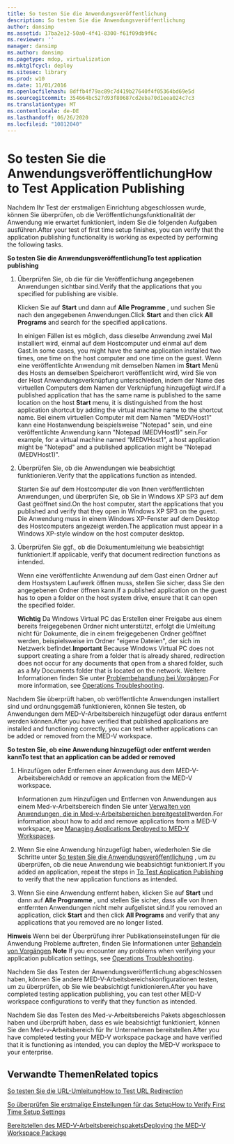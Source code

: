 ```yaml
---
title: So testen Sie die Anwendungsveröffentlichung
description: So testen Sie die Anwendungsveröffentlichung
author: dansimp
ms.assetid: 17ba2e12-50a0-4f41-8300-f61f09db9f6c
ms.reviewer: ''
manager: dansimp
ms.author: dansimp
ms.pagetype: mdop, virtualization
ms.mktglfcycl: deploy
ms.sitesec: library
ms.prod: w10
ms.date: 11/01/2016
ms.openlocfilehash: 8dffb4f79ac89c7d419b27640f4f05364bd69e5d
ms.sourcegitcommit: 354664bc527d93f80687cd2eba70d1eea024c7c3
ms.translationtype: MT
ms.contentlocale: de-DE
ms.lasthandoff: 06/26/2020
ms.locfileid: "10812040"
---
```

# <span data-ttu-id="405b4-103">So testen Sie die Anwendungsveröffentlichung</span><span class="sxs-lookup"><span data-stu-id="405b4-103">How to Test Application Publishing</span></span>


<span data-ttu-id="405b4-104">Nachdem Ihr Test der erstmaligen Einrichtung abgeschlossen wurde, können Sie überprüfen, ob die Veröffentlichungsfunktionalität der Anwendung wie erwartet funktioniert, indem Sie die folgenden Aufgaben ausführen.</span><span class="sxs-lookup"><span data-stu-id="405b4-104">After your test of first time setup finishes, you can verify that the application publishing functionality is working as expected by performing the following tasks.</span></span>

<a href="" id="bkmk-apppub"></a>**<span data-ttu-id="405b4-105">So testen Sie die Anwendungsveröffentlichung</span><span class="sxs-lookup"><span data-stu-id="405b4-105">To test application publishing</span></span>**

1.  <span data-ttu-id="405b4-106">Überprüfen Sie, ob die für die Veröffentlichung angegebenen Anwendungen sichtbar sind.</span><span class="sxs-lookup"><span data-stu-id="405b4-106">Verify that the applications that you specified for publishing are visible.</span></span>

    <span data-ttu-id="405b4-107">Klicken Sie auf **Start** und dann auf **Alle Programme** , und suchen Sie nach den angegebenen Anwendungen.</span><span class="sxs-lookup"><span data-stu-id="405b4-107">Click **Start** and then click **All Programs** and search for the specified applications.</span></span>

    <span data-ttu-id="405b4-108">In einigen Fällen ist es möglich, dass dieselbe Anwendung zwei Mal installiert wird, einmal auf dem Hostcomputer und einmal auf dem Gast.</span><span class="sxs-lookup"><span data-stu-id="405b4-108">In some cases, you might have the same application installed two times, one time on the host computer and one time on the guest.</span></span> <span data-ttu-id="405b4-109">Wenn eine veröffentlichte Anwendung mit demselben Namen im **Start** Menü des Hosts an demselben Speicherort veröffentlicht wird, wird Sie von der Host Anwendungsverknüpfung unterschieden, indem der Name des virtuellen Computers dem Namen der Verknüpfung hinzugefügt wird.</span><span class="sxs-lookup"><span data-stu-id="405b4-109">If a published application that has the same name is published to the same location on the host **Start** menu, it is distinguished from the host application shortcut by adding the virtual machine name to the shortcut name.</span></span> <span data-ttu-id="405b4-110">Bei einem virtuellen Computer mit dem Namen "MEDVHost1" kann eine Hostanwendung beispielsweise "Notepad" sein, und eine veröffentlichte Anwendung kann "Notepad (MEDVHost1)" sein.</span><span class="sxs-lookup"><span data-stu-id="405b4-110">For example, for a virtual machine named “MEDVHost1”, a host application might be "Notepad" and a published application might be "Notepad (MEDVHost1)".</span></span>

2.  <span data-ttu-id="405b4-111">Überprüfen Sie, ob die Anwendungen wie beabsichtigt funktionieren.</span><span class="sxs-lookup"><span data-stu-id="405b4-111">Verify that the applications function as intended.</span></span>

    <span data-ttu-id="405b4-112">Starten Sie auf dem Hostcomputer die von Ihnen veröffentlichten Anwendungen, und überprüfen Sie, ob Sie in Windows XP SP3 auf dem Gast geöffnet sind.</span><span class="sxs-lookup"><span data-stu-id="405b4-112">On the host computer, start the applications that you published and verify that they open in Windows XP SP3 on the guest.</span></span> <span data-ttu-id="405b4-113">Die Anwendung muss in einem Windows XP-Fenster auf dem Desktop des Hostcomputers angezeigt werden.</span><span class="sxs-lookup"><span data-stu-id="405b4-113">The application must appear in a Windows XP-style window on the host computer desktop.</span></span>

3.  <span data-ttu-id="405b4-114">Überprüfen Sie ggf., ob die Dokumentumleitung wie beabsichtigt funktioniert.</span><span class="sxs-lookup"><span data-stu-id="405b4-114">If applicable, verify that document redirection functions as intended.</span></span>

    <span data-ttu-id="405b4-115">Wenn eine veröffentlichte Anwendung auf dem Gast einen Ordner auf dem Hostsystem Laufwerk öffnen muss, stellen Sie sicher, dass Sie den angegebenen Ordner öffnen kann.</span><span class="sxs-lookup"><span data-stu-id="405b4-115">If a published application on the guest has to open a folder on the host system drive, ensure that it can open the specified folder.</span></span>

    <span data-ttu-id="405b4-116">**Wichtig**  Da Windows Virtual PC das Erstellen einer Freigabe aus einem bereits freigegebenen Ordner nicht unterstützt, erfolgt die Umleitung nicht für Dokumente, die in einem freigegebenen Ordner geöffnet werden, beispielsweise im Ordner "eigene Dateien", der sich im Netzwerk befindet.</span><span class="sxs-lookup"><span data-stu-id="405b4-116">**Important** Because Windows Virtual PC does not support creating a share from a folder that is already shared, redirection does not occur for any documents that open from a shared folder, such as a My Documents folder that is located on the network.</span></span> <span data-ttu-id="405b4-117">Weitere Informationen finden Sie unter [Problembehandlung bei Vorgängen](operations-troubleshooting-medv2.md).</span><span class="sxs-lookup"><span data-stu-id="405b4-117">For more information, see [Operations Troubleshooting](operations-troubleshooting-medv2.md).</span></span>

<span data-ttu-id="405b4-118">Nachdem Sie überprüft haben, ob veröffentlichte Anwendungen installiert sind und ordnungsgemäß funktionieren, können Sie testen, ob Anwendungen dem MED-V-Arbeitsbereich hinzugefügt oder daraus entfernt werden können.</span><span class="sxs-lookup"><span data-stu-id="405b4-118">After you have verified that published applications are installed and functioning correctly, you can test whether applications can be added or removed from the MED-V workspace.</span></span>

**<span data-ttu-id="405b4-119">So testen Sie, ob eine Anwendung hinzugefügt oder entfernt werden kann</span><span class="sxs-lookup"><span data-stu-id="405b4-119">To test that an application can be added or removed</span></span>**

1.  <span data-ttu-id="405b4-120">Hinzufügen oder Entfernen einer Anwendung aus dem MED-V-Arbeitsbereich</span><span class="sxs-lookup"><span data-stu-id="405b4-120">Add or remove an application from the MED-V workspace.</span></span>

    <span data-ttu-id="405b4-121">Informationen zum Hinzufügen und Entfernen von Anwendungen aus einem Med-v-Arbeitsbereich finden Sie unter [Verwalten von Anwendungen, die in Med-v-Arbeitsbereichen bereitgestellt](managing-applications-deployed-to-med-v-workspaces.md)werden.</span><span class="sxs-lookup"><span data-stu-id="405b4-121">For information about how to add and remove applications from a MED-V workspace, see [Managing Applications Deployed to MED-V Workspaces](managing-applications-deployed-to-med-v-workspaces.md).</span></span>

2.  <span data-ttu-id="405b4-122">Wenn Sie eine Anwendung hinzugefügt haben, wiederholen Sie die Schritte unter [So testen Sie die Anwendungsveröffentlichung](#bkmk-apppub) , um zu überprüfen, ob die neue Anwendung wie beabsichtigt funktioniert.</span><span class="sxs-lookup"><span data-stu-id="405b4-122">If you added an application, repeat the steps in [To Test Application Publishing](#bkmk-apppub) to verify that the new application functions as intended.</span></span>

3.  <span data-ttu-id="405b4-123">Wenn Sie eine Anwendung entfernt haben, klicken Sie auf **Start** und dann auf **Alle Programme** , und stellen Sie sicher, dass alle von Ihnen entfernten Anwendungen nicht mehr aufgelistet sind.</span><span class="sxs-lookup"><span data-stu-id="405b4-123">If you removed an application, click **Start** and then click **All Programs** and verify that any applications that you removed are no longer listed.</span></span>

<span data-ttu-id="405b4-124">**Hinweis**  Wenn bei der Überprüfung ihrer Publikationseinstellungen für die Anwendung Probleme auftreten, finden Sie Informationen unter [Behandeln von Vorgängen](operations-troubleshooting-medv2.md).</span><span class="sxs-lookup"><span data-stu-id="405b4-124">**Note** If you encounter any problems when verifying your application publication settings, see [Operations Troubleshooting](operations-troubleshooting-medv2.md).</span></span>

<span data-ttu-id="405b4-125">Nachdem Sie das Testen der Anwendungsveröffentlichung abgeschlossen haben, können Sie andere MED-V-Arbeitsbereichskonfigurationen testen, um zu überprüfen, ob Sie wie beabsichtigt funktionieren.</span><span class="sxs-lookup"><span data-stu-id="405b4-125">After you have completed testing application publishing, you can test other MED-V workspace configurations to verify that they function as intended.</span></span>

<span data-ttu-id="405b4-126">Nachdem Sie das Testen des Med-v-Arbeitsbereichs Pakets abgeschlossen haben und überprüft haben, dass es wie beabsichtigt funktioniert, können Sie den Med-v-Arbeitsbereich für Ihr Unternehmen bereitstellen.</span><span class="sxs-lookup"><span data-stu-id="405b4-126">After you have completed testing your MED-V workspace package and have verified that it is functioning as intended, you can deploy the MED-V workspace to your enterprise.</span></span>

## <span data-ttu-id="405b4-127">Verwandte Themen</span><span class="sxs-lookup"><span data-stu-id="405b4-127">Related topics</span></span>

[<span data-ttu-id="405b4-128">So testen Sie die URL-Umleitung</span><span class="sxs-lookup"><span data-stu-id="405b4-128">How to Test URL Redirection</span></span>](how-to-test-url-redirection.md)

[<span data-ttu-id="405b4-129">So überprüfen Sie erstmalige Einstellungen für das Setup</span><span class="sxs-lookup"><span data-stu-id="405b4-129">How to Verify First Time Setup Settings</span></span>](how-to-verify-first-time-setup-settings.md)

[<span data-ttu-id="405b4-130">Bereitstellen des MED-V-Arbeitsbereichspakets</span><span class="sxs-lookup"><span data-stu-id="405b4-130">Deploying the MED-V Workspace Package</span></span>](deploying-the-med-v-workspace-package.md)

 

 






